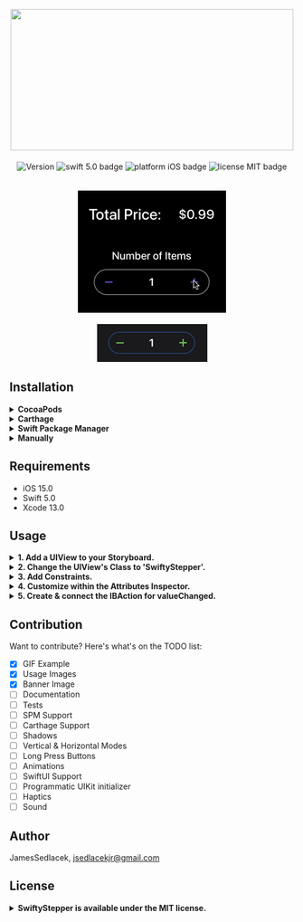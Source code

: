 <p align="center">
  <img src = "https://github.com/JamesSedlacek/SwiftyStepper/blob/master/SwiftyStepper/Assets/SwiftyStepperBannerLogo.png?raw=true" height=250 width=500>
  <br><br>

  <img src="https://img.shields.io/cocoapods/v/SwiftyStepper.svg?style=flat" alt="Version" /> 
  <img src="https://img.shields.io/badge/swift-5.0-orange.svg" alt="swift 5.0 badge" />
  <img src="https://img.shields.io/badge/platform-iOS-lightgrey.svg" alt="platform iOS badge" />
  <img src="https://img.shields.io/badge/license-MIT-black.svg" alt="license MIT badge" /> 
  <br><br><br>
  <img src="https://github.com/JamesSedlacek/SwiftyStepper/blob/master/SwiftyStepper/Assets/SwiftyStepperGif.gif?raw=true">
  <br><br>
  <img src="https://github.com/JamesSedlacek/SwiftyStepper/blob/master/SwiftyStepper/Assets/StepperExample.png?raw=true">
</p>

## Installation

<details>
  <summary><strong>CocoaPods</strong></summary>
<br>
  
1. Download [CocoaPods](https://cocoapods.org)<br>
2. Run 'Pod init'
3. Add the following line to your Podfile:<br>
```ruby
pod 'SwiftyStepper'
```
4. Run 'Pod install'<br>
5. Open the XCWorkspace file that was created<br>
</details>

<details>
  <summary><strong>Carthage</strong></summary>
  <br>
  Coming Soon!
  <br>
</details>

<details>
  <summary><strong>Swift Package Manager</strong></summary>
  <br>
  Coming Soon!
  <br>
</details>

<details>
  <summary><strong>Manually</strong></summary>
  <br>
  Copy & paste these <a href="https://github.com/JamesSedlacek/SwiftyStepper/tree/master/Classes">Files</a> into your project.
  <br>
</details>


## Requirements
- iOS 15.0
- Swift 5.0
- Xcode 13.0

## Usage

<details>
  <summary><strong>1. Add a UIView to your Storyboard.</strong></summary>
  <br>

  <img src="https://github.com/JamesSedlacek/SwiftyStepper/blob/master/SwiftyStepper/Assets/AddView.png?raw=true">
  <br>
</details>


<details>
  <summary><strong>2. Change the UIView's Class to 'SwiftyStepper'.</strong></summary>
  <br>

  <img src="https://github.com/JamesSedlacek/SwiftyStepper/blob/master/SwiftyStepper/Assets/ChangeClass.png?raw=true">
  <br>
</details>

<details>
  <summary><strong>3. Add Constraints.</strong></summary>
  <br>

  <img src="https://github.com/JamesSedlacek/SwiftyStepper/blob/master/SwiftyStepper/Assets/Constraints.png?raw=true">
  <br>

</details>

<details>
  <summary><strong>4. Customize within the Attributes Inspector.</strong></summary>
  <br>
  <img src="https://github.com/JamesSedlacek/SwiftyStepper/blob/master/SwiftyStepper/Assets/Designables.png?raw=true">
  <br>
</details>

<details>
  <summary><strong>5. Create & connect the IBAction for valueChanged.</strong></summary>
  <br>
  
```swift
import UIKit
import SwiftyStepper

class ViewController: UIViewController {
  @IBAction func stepperValueChanged(_ sender: SwiftyStepper) {
      print("Value Changed to: \(sender.value)")
  }
}
```
  <br>
</details>


## Contribution
Want to contribute? Here's what's on the TODO list:<br>

- [x] GIF Example
- [x] Usage Images 
- [x] Banner Image 
- [ ] Documentation
- [ ] Tests
- [ ] SPM Support
- [ ] Carthage Support
- [ ] Shadows
- [ ] Vertical & Horizontal Modes
- [ ] Long Press Buttons
- [ ] Animations
- [ ] SwiftUI Support
- [ ] Programmatic UIKit initializer
- [ ] Haptics
- [ ] Sound

## Author

JamesSedlacek, jsedlacekjr@gmail.com

## License

<details>
  <summary><strong>SwiftyStepper is available under the MIT license.</strong></summary>
  <br>

Copyright (c) 2021 JamesSedlacek <jsedlacekjr@gmail.com>

Permission is hereby granted, free of charge, to any person obtaining a copy
of this software and associated documentation files (the "Software"), to deal
in the Software without restriction, including without limitation the rights
to use, copy, modify, merge, publish, distribute, sublicense, and/or sell
copies of the Software, and to permit persons to whom the Software is
furnished to do so, subject to the following conditions:

The above copyright notice and this permission notice shall be included in
all copies or substantial portions of the Software.

THE SOFTWARE IS PROVIDED "AS IS", WITHOUT WARRANTY OF ANY KIND, EXPRESS OR
IMPLIED, INCLUDING BUT NOT LIMITED TO THE WARRANTIES OF MERCHANTABILITY,
FITNESS FOR A PARTICULAR PURPOSE AND NONINFRINGEMENT. IN NO EVENT SHALL THE
AUTHORS OR COPYRIGHT HOLDERS BE LIABLE FOR ANY CLAIM, DAMAGES OR OTHER
LIABILITY, WHETHER IN AN ACTION OF CONTRACT, TORT OR OTHERWISE, ARISING FROM,
OUT OF OR IN CONNECTION WITH THE SOFTWARE OR THE USE OR OTHER DEALINGS IN
THE SOFTWARE.

</details>

